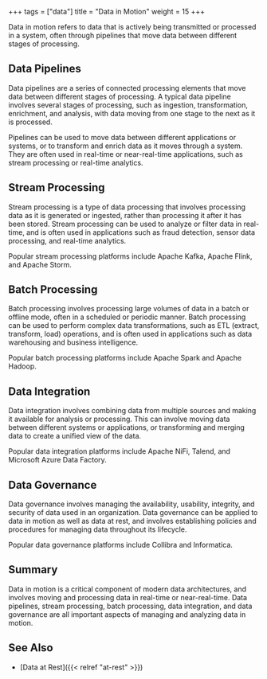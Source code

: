 +++
tags = ["data"]
title = "Data in Motion"
weight = 15
+++

Data in motion refers to data that is actively being transmitted or processed in a system, often through pipelines that move data between different stages of processing.

## Data Pipelines

Data pipelines are a series of connected processing elements that move data between different stages of processing. A typical data pipeline involves several stages of processing, such as ingestion, transformation, enrichment, and analysis, with data moving from one stage to the next as it is processed.

Pipelines can be used to move data between different applications or systems, or to transform and enrich data as it moves through a system. They are often used in real-time or near-real-time applications, such as stream processing or real-time analytics.

## Stream Processing

Stream processing is a type of data processing that involves processing data as it is generated or ingested, rather than processing it after it has been stored. Stream processing can be used to analyze or filter data in real-time, and is often used in applications such as fraud detection, sensor data processing, and real-time analytics.

Popular stream processing platforms include Apache Kafka, Apache Flink, and Apache Storm.

## Batch Processing

Batch processing involves processing large volumes of data in a batch or offline mode, often in a scheduled or periodic manner. Batch processing can be used to perform complex data transformations, such as ETL (extract, transform, load) operations, and is often used in applications such as data warehousing and business intelligence.

Popular batch processing platforms include Apache Spark and Apache Hadoop.

## Data Integration

Data integration involves combining data from multiple sources and making it available for analysis or processing. This can involve moving data between different systems or applications, or transforming and merging data to create a unified view of the data.

Popular data integration platforms include Apache NiFi, Talend, and Microsoft Azure Data Factory.

## Data Governance

Data governance involves managing the availability, usability, integrity, and security of data used in an organization. Data governance can be applied to data in motion as well as data at rest, and involves establishing policies and procedures for managing data throughout its lifecycle.

Popular data governance platforms include Collibra and Informatica.

## Summary

Data in motion is a critical component of modern data architectures, and involves moving and processing data in real-time or near-real-time. Data pipelines, stream processing, batch processing, data integration, and data governance are all important aspects of managing and analyzing data in motion.

## See Also

- [Data at Rest]({{< relref "at-rest" >}})
